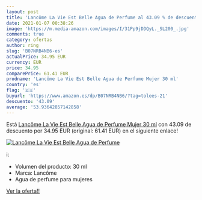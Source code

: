 ```yaml
---
layout: post
title: 'Lancôme La Vie Est Belle Agua de Perfume al 43.09 % de descuento'
date: 2021-01-07 00:38:26
image: 'https://m.media-amazon.com/images/I/31Pp9jDDQyL._SL200_.jpg'
comments: true
category: ofertas
author: ring
slug: 'B07NRB4NB6-es'
actualPrice: 34.95 EUR
currency: EUR
price: 34.95
comparePrice: 61.41 EUR
prodname: 'Lancôme La Vie Est Belle Agua de Perfume Mujer 30 ml'
country: 'es'
flag: '🇪🇸'
buyurl: 'https://www.amazon.es/dp/B07NRB4NB6/?tag=tolees-21'
descuento: '43.09'
average: '53.93642857142858'
---
```


Está [Lancôme La Vie Est Belle Agua de Perfume Mujer 30 ml](https://www.amazon.es/dp/B07NRB4NB6/?tag=tolees-21) con 43.09 de descuento por 34.95 EUR (original: 61.41 EUR) en el siguiente enlace!

[![Lancôme La Vie Est Belle Agua de Perfume](https://m.media-amazon.com/images/I/31Pp9jDDQyL._SL200_.jpg)](https://www.amazon.es/dp/B07NRB4NB6/?tag=tolees-21)

ℹ️:

- Volumen del producto: 30 ml
- Marca: Lancôme
- Agua de perfume para mujeres

[Ver la oferta!!](https://www.amazon.es/dp/B07NRB4NB6/?tag=tolees-21)
